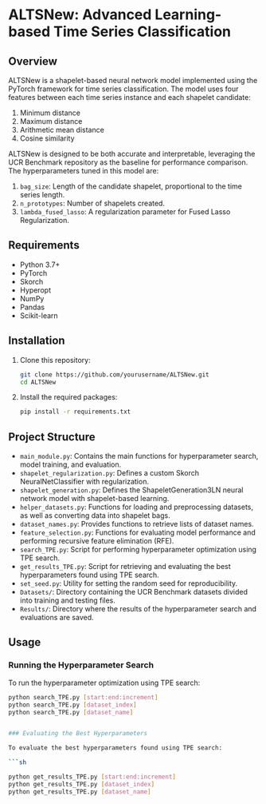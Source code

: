 # ALTSNew: Advanced Learning-based Time Series Classification

## Overview

ALTSNew is a shapelet-based neural network model implemented using the PyTorch framework for time series classification. The model uses four features between each time series instance and each shapelet candidate:

1. Minimum distance
2. Maximum distance
3. Arithmetic mean distance
4. Cosine similarity

ALTSNew is designed to be both accurate and interpretable, leveraging the UCR Benchmark repository as the baseline for performance comparison. The hyperparameters tuned in this model are:

1. `bag_size`: Length of the candidate shapelet, proportional to the time series length.
2. `n_prototypes`: Number of shapelets created.
3. `lambda_fused_lasso`: A regularization parameter for Fused Lasso Regularization.

## Requirements

- Python 3.7+
- PyTorch
- Skorch
- Hyperopt
- NumPy
- Pandas
- Scikit-learn

## Installation

1. Clone this repository:

    ```sh
    git clone https://github.com/yourusername/ALTSNew.git
    cd ALTSNew
    ```

2. Install the required packages:

    ```sh
    pip install -r requirements.txt
    ```

## Project Structure

- `main_module.py`: Contains the main functions for hyperparameter search, model training, and evaluation.
- `shapelet_regularization.py`: Defines a custom Skorch NeuralNetClassifier with regularization.
- `shapelet_generation.py`: Defines the ShapeletGeneration3LN neural network model with shapelet-based learning.
- `helper_datasets.py`: Functions for loading and preprocessing datasets, as well as converting data into shapelet bags.
- `dataset_names.py`: Provides functions to retrieve lists of dataset names.
- `feature_selection.py`: Functions for evaluating model performance and performing recursive feature elimination (RFE).
- `search_TPE.py`: Script for performing hyperparameter optimization using TPE search.
- `get_results_TPE.py`: Script for retrieving and evaluating the best hyperparameters found using TPE search.
- `set_seed.py`: Utility for setting the random seed for reproducibility.
- `Datasets/`: Directory containing the UCR Benchmark datasets divided into training and testing files.
- `Results/`: Directory where the results of the hyperparameter search and evaluations are saved.

## Usage

### Running the Hyperparameter Search

To run the hyperparameter optimization using TPE search:

```sh
python search_TPE.py [start:end:increment]
python search_TPE.py [dataset_index]
python search_TPE.py [dataset_name]


### Evaluating the Best Hyperparameters

To evaluate the best hyperparameters found using TPE search:

```sh

python get_results_TPE.py [start:end:increment]
python get_results_TPE.py [dataset_index]
python get_results_TPE.py [dataset_name]
